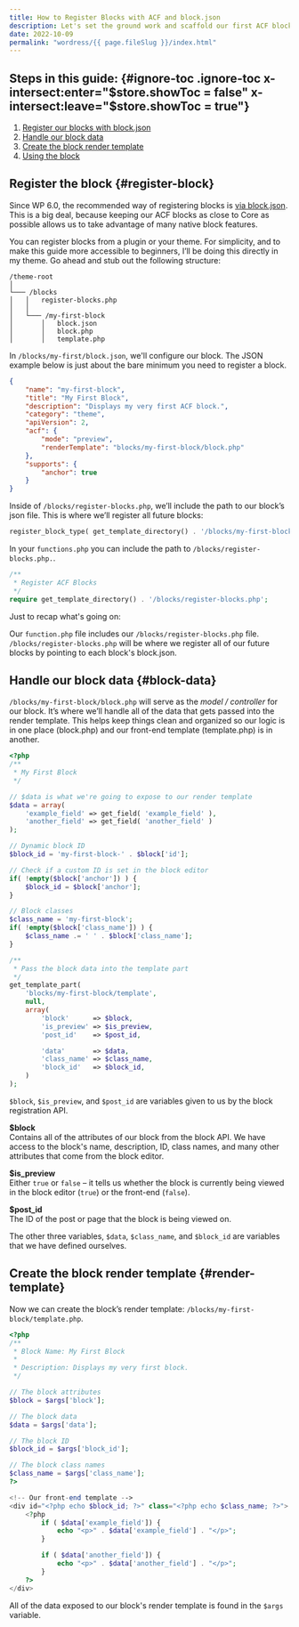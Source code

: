 ```yaml
---
title: How to Register Blocks with ACF and block.json
description: Let's set the ground work and scaffold our first ACF block.
date: 2022-10-09
permalink: "wordress/{{ page.fileSlug }}/index.html"
---
```


## Steps in this guide: {#ignore-toc .ignore-toc x-intersect:enter="$store.showToc = false" x-intersect:leave="$store.showToc = true"}

1. [Register our blocks with block.json](#register-block)
1. [Handle our block data](#block-data)
1. [Create the block render template](#render-template)
1. [Using the block](#using-block)

## Register the block {#register-block}

Since WP 6.0, the recommended way of registering blocks is [via block.json](https://developer.wordpress.org/block-editor/reference-guides/block-api/block-metadata/). This is a big deal, because keeping our ACF blocks as close to Core as possible allows us to take advantage of many native block features.

You can register blocks from a plugin or your theme. For simplicity, and to make this guide more accessible to beginners, I’ll be doing this directly in my theme. Go ahead and stub out the following structure:

``` text
/theme-root
│
└─── /blocks
│   │   register-blocks.php
│   │
│   └─── /my-first-block
│       │   block.json
│       │   block.php
│       │   template.php
```

In `/blocks/my-first/block.json`, we'll configure our block. The JSON example below is just about the bare minimum you need to register a block.

``` json
{
    "name": "my-first-block",
    "title": "My First Block",
    "description": "Displays my very first ACF block.",
    "category": "theme",
    "apiVersion": 2,
    "acf": {
        "mode": "preview",
        "renderTemplate": "blocks/my-first-block/block.php"
    },
    "supports": {
        "anchor": true
    }
}
```

Inside of `/blocks/register-blocks.php`, we’ll include the path to our block’s json file. This is where we’ll register all future blocks:

``` php
register_block_type( get_template_directory() . '/blocks/my-first-block/block.json' );
```

In your `functions.php` you can include the path to `/blocks/register-blocks.php.`.

``` php
/**
 * Register ACF Blocks
 */
require get_template_directory() . '/blocks/register-blocks.php';
```


Just to recap what's going on:

Our `function.php` file includes our `/blocks/register-blocks.php` file. `/blocks/register-blocks.php` will be where we register all of our future blocks by pointing to each block's block.json.

## Handle our block data {#block-data}
`/blocks/my-first-block/block.php` will serve as the *model / controller* for our block. It’s where we’ll handle all of the data that gets passed into the render template. This helps keep things clean and organized so our logic is in one place (block.php) and our front-end template (template.php) is in another.


``` php
<?php
/**
 * My First Block
 */

// $data is what we're going to expose to our render template
$data = array(
	'example_field' => get_field( 'example_field' ),
    'another_field' => get_field( 'another_field' )
);

// Dynamic block ID
$block_id = 'my-first-block-' . $block['id'];

// Check if a custom ID is set in the block editor
if( !empty($block['anchor']) ) {
    $block_id = $block['anchor'];
}

// Block classes
$class_name = 'my-first-block';
if( !empty($block['class_name']) ) {
    $class_name .= ' ' . $block['class_name'];
}

/** 
 * Pass the block data into the template part
 */ 
get_template_part(
	'blocks/my-first-block/template',
	null,
	array(
		'block'      => $block,
		'is_preview' => $is_preview,
		'post_id'    => $post_id,

		'data'       => $data,
        'class_name' => $class_name,
        'block_id'   => $block_id,
	)
);
```

`$block`, `$is_preview`, and `$post_id` are variables given to us by the block registration API.

**$block**  
Contains all of the attributes of our block from the block API. We have access to the block's name, description, ID, class names, and many other attributes that come from the block editor.

**$is_preview**  
Either `true` or `false` – it tells us whether the block is currently being viewed in the block editor (`true`) or the front-end (`false`).

**$post_id**  
The ID of the post or page that the block is being viewed on.

The other three variables, `$data`, `$class_name`, and `$block_id` are variables that we have defined ourselves.

## Create the block render template {#render-template}
Now we can create the block’s render template: `/blocks/my-first-block/template.php`.

``` php
<?php
/**
 * Block Name: My First Block
 *
 * Description: Displays my very first block.
 */

// The block attributes
$block = $args['block'];

// The block data
$data = $args['data'];

// The block ID
$block_id = $args['block_id'];

// The block class names
$class_name = $args['class_name'];
?>

<!-- Our front-end template -->
<div id="<?php echo $block_id; ?>" class="<?php echo $class_name; ?>">
    <?php
        if ( $data['example_field']) {
            echo "<p>" . $data['example_field'] . "</p>";
        }

        if ( $data['another_field']) {
            echo "<p>" . $data['another_field'] . "</p>";
        }
    ?>
</div>
```

All of the data exposed to our block's render template is found in the `$args` variable.